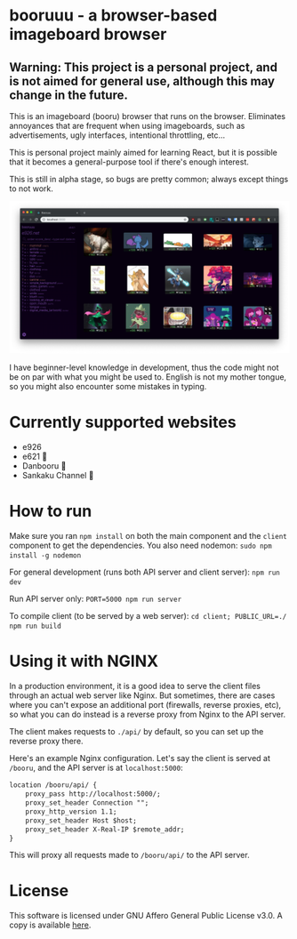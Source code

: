# booruuu - a browser-based imageboard browser

## Warning: This project is a personal project, and is not aimed for general use, although this may change in the future.

This is an imageboard (booru) browser that runs on the browser. Eliminates annoyances that are frequent when using imageboards, such as advertisements, ugly interfaces, intentional throttling, etc...

This is personal project mainly aimed for learning React, but it is possible that it becomes a general-purpose tool if there's enough interest.

This is still in alpha stage, so bugs are pretty common; always except things to not work.

![Screenshot](doc/screenshot.png)

I have beginner-level knowledge in development, thus the code might not be on par with what you might be used to. English is not my mother tongue, so you might also encounter some mistakes in typing.

# Currently supported websites

-   e926
-   e621 🔞
-   Danbooru 🔞
-   Sankaku Channel 🔞

# How to run

Make sure you ran `npm install` on both the main component and the `client` component to get the dependencies.
You also need nodemon: `sudo npm install -g nodemon`

For general development (runs both API server and client server): `npm run dev`

Run API server only: `PORT=5000 npm run server`

To compile client (to be served by a web server): `cd client; PUBLIC_URL=./ npm run build`

# Using it with NGINX

In a production environment, it is a good idea to serve the client files through an actual web server like Nginx. But sometimes, there are cases where you can't expose an additional port (firewalls, reverse proxies, etc), so what you can do instead is a reverse proxy from Nginx to the API server.

The client makes requests to `./api/` by default, so you can set up the reverse proxy there.

Here's an example Nginx configuration. Let's say the client is served at `/booru`, and the API server is at `localhost:5000`:

```
location /booru/api/ {
	proxy_pass http://localhost:5000/;
	proxy_set_header Connection "";
	proxy_http_version 1.1;
	proxy_set_header Host $host;
	proxy_set_header X-Real-IP $remote_addr;
}
```

This will proxy all requests made to `/booru/api/` to the API server.

# License

This software is licensed under GNU Affero General Public License v3.0. A copy is available [here](LICENSE).
